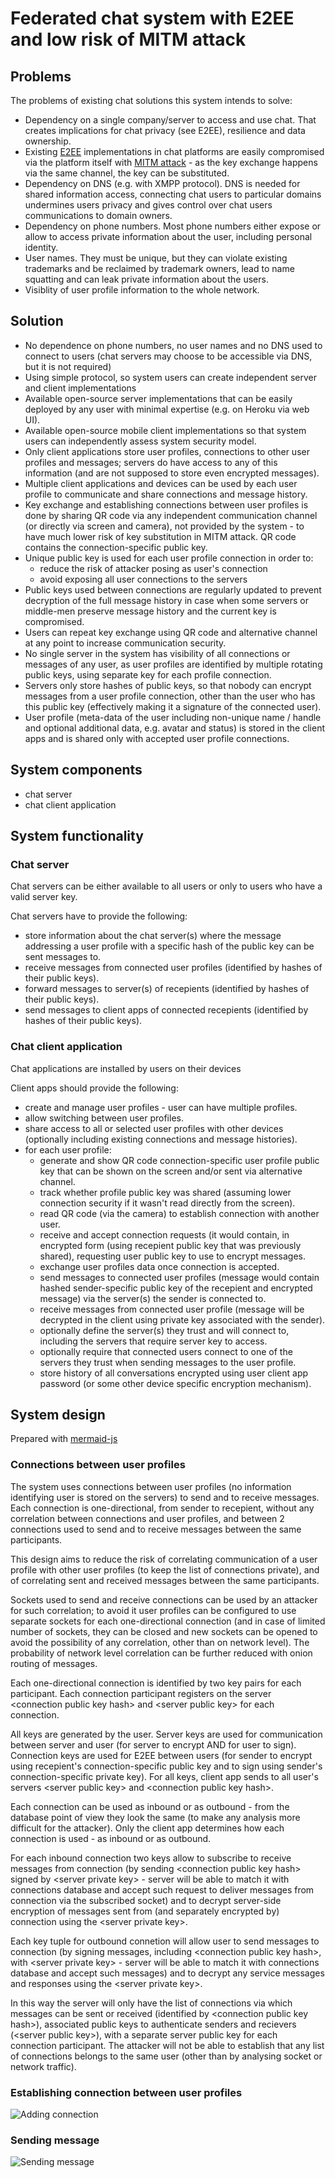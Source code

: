 # Federated chat system with E2EE and low risk of MITM attack

## Problems

The problems of existing chat solutions this system intends to solve:

- Dependency on a single company/server to access and use chat. That creates implications for chat privacy (see E2EE), resilience and data ownership.
- Existing [E2EE](https://en.wikipedia.org/wiki/End-to-end_encryption) implementations in chat platforms are easily compromised via the platform itself with [MITM attack](https://en.wikipedia.org/wiki/Man-in-the-middle_attack) - as the key exchange happens via the same channel, the key can be substituted.
- Dependency on DNS (e.g. with XMPP protocol). DNS is needed for shared information access, connecting chat users to particular domains undermines users privacy and gives control over chat users communications to domain owners.
- Dependency on phone numbers. Most phone numbers either expose or allow to access private information about the user, including personal identity.
- User names. They must be unique, but they can violate existing trademarks and be reclaimed by trademark owners, lead to name squatting and can leak private information about the users.
- Visiblity of user profile information to the whole network.


## Solution

- No dependence on phone numbers, no user names and no DNS used to connect to users (chat servers may choose to be accessible via DNS, but it is not required)
- Using simple protocol, so system users can create independent server and client implementations
- Available open-source server implementations that can be easily deployed by any user with minimal expertise (e.g. on Heroku via web UI).
- Available open-source mobile client implementations so that system users can independently assess system security model.
- Only client applications store user profiles, connections to other user profiles and messages; servers do have access to any of this information (and are not supposed to store even encrypted messages).
- Multiple client applications and devices can be used by each user profile to communicate and share connections and message history.
- Key exchange and establishing connections between user profiles is done by sharing QR code via any independent communication channel (or directly via screen and camera), not provided by the system - to have much lower risk of key substitution in MITM attack. QR code contains the connection-specific public key.
- Unique public key is used for each user profile connection in order to:
  - reduce the risk of attacker posing as user's connection
  - avoid exposing all user connections to the servers
- Public keys used between connections are regularly updated to prevent decryption of the full message history in case when some servers or middle-men preserve message history and the current key is compromised.
- Users can repeat key exchange using QR code and alternative channel at any point to increase communication security.
- No single server in the system has visibility of all connections or messages of any user, as user profiles are identified by multiple rotating public keys, using separate key for each profile connection.
- Servers only store hashes of public keys, so that nobody can encrypt messages from a user profile connection, other than the user who has this public key (effectively making it a signature of the connected user).
- User profile (meta-data of the user including non-unique name / handle and optional additional data, e.g. avatar and status) is stored in the client apps and is shared only with accepted user profile connections.


## System components

- chat server
- chat client application


## System functionality

### Chat server

Chat servers can be either available to all users or only to users who have a valid server key.

Chat servers have to provide the following:

- store information about the chat server(s) where the message addressing a user profile with a specific hash of the public key can be sent messages to.
- receive messages from connected user profiles (identified by hashes of their public keys).
- forward messages to server(s) of recepients (identified by hashes of their public keys).
- send messages to client apps of connected recepients (identified by hashes of their public keys).


### Chat client application

Chat applications are installed by users on their devices

Client apps should provide the following:

- create and manage user profiles - user can have multiple profiles.
- allow switching between user profiles.
- share access to all or selected user profiles with other devices (optionally including existing connections and message histories).
- for each user profile:
  - generate and show QR code connection-specific user profile public key that can be shown on the screen and/or sent via alternative channel.
  - track whether profile public key was shared (assuming lower connection security if it wasn't read directly from the screen).
  - read QR code (via the camera) to establish connection with another user.
  - receive and accept connection requests (it would contain, in encrypted form (using recepient public key that was previously shared), requesting user public key to use to encrypt messages.
  - exchange user profiles data once connection is accepted.
  - send messages to connected user profiles (message would contain hashed sender-specific public key of the recepient and encrypted message) via the server(s) the sender is connected to.
  - receive messages from connected user profile (message will be decrypted in the client using private key associated with the sender).
  - optionally define the server(s) they trust and will connect to, including the servers that require server key to access.
  - optionally require that connected users connect to one of the servers they trust when sending messages to the user profile.
  - store history of all conversations encrypted using user client app password (or some other device specific encryption mechanism).


## System design

Prepared with [mermaid-js](https://mermaid-js.github.io/mermaid-live-editor)


### Connections between user profiles

The system uses connections between user profiles (no information identifying user is stored on the servers) to send and to receive messages. Each connection is one-directional, from sender to recepient, without any correlation between connections and user profiles, and between 2 connections used to send and to receive messages between the same participants.

This design aims to reduce the risk of correlating communication of a user profile with other user profiles (to keep the list of connections private), and of correlating sent and received messages between the same participants.

Sockets used to send and receive connections can be used by an attacker for such correlation; to avoid it user profiles can be configured to use separate sockets for each one-directional connection (and in case of limited number of sockets, they can be closed and new sockets can be opened to avoid the possibility of any correlation, other than on network level). The probability of network level correlation can be further reduced with onion routing of messages.

Each one-directional connection is identified by two key pairs for each participant. Each connection participant registers on the server \<connection public key hash\> and \<server public key\> for each connection.

All keys are generated by the user. Server keys are used for communication between server and user (for server to encrypt AND for user to sign).  Connection keys are used for E2EE between users (for sender to encrypt using recepient's connection-specific public key and to sign using sender's connection-specific private key). For all keys, client app sends to all user's  servers \<server public key\> and \<connection public key hash\>.

Each connection can be used as inbound or as outbound - from the database point of view they look the same (to make any analysis more difficult for the attacker). Only the client app determines how each connection is used - as inbound or as outbound.

For each inbound connection two keys allow to subscribe to receive messages from connection (by sending \<connection public key hash\> signed by \<server private key\> - server will be able to match it with connections database and accept such request to deliver messages from connection via the subscribed socket) and to decrypt server-side encryption of messages sent from (and separately encrypted by) connection using the \<server private key\>.

Each key tuple for outbound connetion will allow user to send messages to connection (by signing messages, including  \<connection public key hash\>, with \<server private key\> - server will be able to match it with connections database and accept such messages) and to decrypt any service messages and responses using the \<server private key\>.

In this way the server will only have the list of connections via which messages can be sent or received (identified by \<connection public key hash\>), associated public keys to authenticate senders and recievers (\<server public key\>), with a separate server public key for each connection participant. The attacker will not be able to establish that any list of connections belongs to the same user (other than by analysing socket or network traffic).


### Establishing connection between user profiles

![Adding connection](/diagrams/connection.svg)


### Sending message

![Sending message](/diagrams/message.svg)
